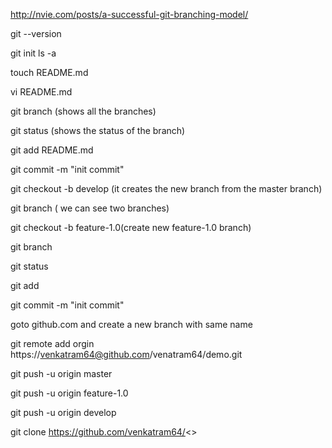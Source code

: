 http://nvie.com/posts/a-successful-git-branching-model/

git --version

git init
ls -a

touch README.md

vi README.md

git branch (shows all the branches)

git status (shows the status of the branch)

git add README.md

git commit -m "init commit"

git checkout -b develop (it creates the new branch from the master branch)

git branch ( we can see two branches)

git checkout -b feature-1.0(create new feature-1.0 branch)

git branch

git status

git add

git commit -m "init commit"


goto github.com and create a new branch with same name

git remote add orgin https://venkatram64@github.com/venatram64/demo.git

git push -u origin master

git push -u origin feature-1.0

git push -u origin develop


git clone https://github.com/venkatram64/<<branchname>>


